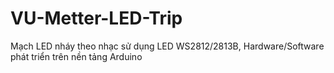 # VU-Metter-LED-Trip
Mạch LED nháy theo nhạc sử dụng LED WS2812/2813B, Hardware/Software phát triển trên nền tảng Arduino
